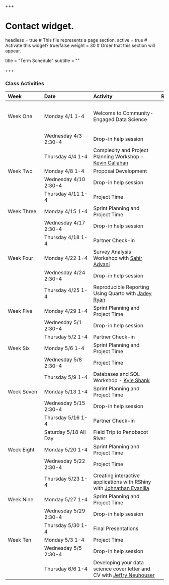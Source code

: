 +++
# Contact widget.
headless = true  # This file represents a page section.
active = true  # Activate this widget? true/false
weight = 30  # Order that this section will appear.

title = "Term Schedule"
subtitle = ""

+++

### Class Activities

|  <div style="width:100px;text-align:left">Week</div> |  <div style="width:140px;text-align:left">Date</div> | <div style="width:200px;text-align:left">Activity</div> | <div style="width:300px;text-align:left">Readings and Assignments</div> |
|:---|:---|:---|:---|
| Week One | Monday 4/1 1-4 | Welcome to Community-Engaged Data Science | <ul><li>Review the [Projects](/#projects) </li><li>Fill out the project preferences form on [google classroom](https://classroom.google.com)</li></ul>  | 
|  | Wednesday 4/3 2:30-4 | Drop-in help session | | 
|  | Thursday 4/4 1-4 | Complexity and Project Planning Workshop - [Kevin Callahan](https://kevin-callahan.com/) | | 
| Week Two | Monday 4/8 1-4 | Proposal Development |  | 
|  | Wednesday 4/10 2:30-4 | Drop-in help session | | 
|  | Thursday 4/11 1-4 | Project Time | | 
| Week Three | Monday 4/15 1-4 | Sprint Planning and Project Time |  | 
|  | Wednesday 4/17 2:30-4 | Drop-in help session | | 
|  | Thursday 4/18 1-4 | Partner Check-in | | 
| Week Four | Monday 4/22 1-4 | Survey Analysis Workshop with [Sahir Advani](https://joshua-stoll.com/people/) |  | 
|  | Wednesday 4/24 2:30-4 | Drop-in help session | | 
|  | Thursday 4/25 1-4 | Reproducible Reporting Using Quarto with [Jadey Ryan](https://jadeyryan.com/) | | 
| Week Five | Monday 4/29 1-4 | Sprint Planning and Project Time |  | 
|  | Wednesday 5/1 2:30-4 | Drop-in help session | | 
|  | Thursday 5/2 1-4 | Partner Check-in | | 
| Week Six | Monday 5/6 1-4 | Sprint Planning and Project Time |  | 
|  | Wednesday 5/8 2:30-4 | Project Time | | 
| | Thursday 5/9 1-4 | Databases and SQL Workshop - [Kyle Shank](https://www.coa.edu/live/profiles/2291-kyle-shank) | | 
| Week Seven | Monday 5/13 1-4 | Sprint Planning and Project Time |  | 
|  | Wednesday 5/15 2:30-4 | Drop-in help session | | 
| | Thursday 5/16 1-4 | Partner Check-in | | 
| | Saturday 5/18 All Day | Field Trip to Penobscot River | | 
| Week Eight | Monday 5/20 1-4 | Sprint Planning and Project Time |  | 
| | Wednesday 5/22 2:30-4 | Project Time | | 
| | Thursday 5/23 1-4 | Creating interactive applications with RShiny with [Johnathan Evanilla](https://www.linkedin.com/in/johnathan-evanilla-904059172) | | 
| Week Nine | Monday 5/27 1-4 | Sprint Planning and Project Time |  | 
|  | Wednesday 5/29 2:30-4 | Drop-in help session | | 
|  | Thursday 5/30 1-4 | Final Presentations | | 
| Week Ten | Monday 5/3 1-4 | Project Time |  | 
|  | Wednesday 5/5 2:30-4 | Drop-in help session | |
|  | Thursday 6/6 1-4 | Developing your data science cover letter and CV with [Jeffry Neuhouser](https://www.coa.edu/live/profiles/4665-jeffry-neuhouser/templates/details/staff.php)  | |
